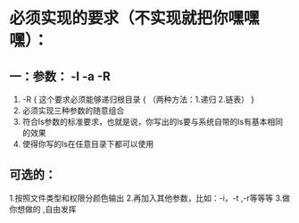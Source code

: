 
# 必须实现的要求（不实现就把你嘿嘿嘿）：
## 一：参数： -l   -a   -R 
1. -R { 这个要求必须能够递归根目录 { （两种方法：1.递归 2.链表） }
2. 必须实现三种参数的随意组合
3. 符合ls参数的标准要求，也就是说，你写出的ls要与系统自带的ls有基本相同的效果
4. 使得你写的ls在任意目录下都可以使用

## 可选的：
1.按照文件类型和权限分颜色输出
2.再加入其他参数，比如：-i，-t ,-r等等等 
3.做你想做的 ,自由发挥

